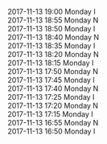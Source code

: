 2017-11-13 19:00 Monday  I  
2017-11-13 18:55 Monday  N  
2017-11-13 18:50 Monday  I  
2017-11-13 18:40 Monday  N  
2017-11-13 18:35 Monday  I  
2017-11-13 18:20 Monday  N  
2017-11-13 18:15 Monday  I  
2017-11-13 17:50 Monday  N  
2017-11-13 17:45 Monday  I  
2017-11-13 17:40 Monday  N  
2017-11-13 17:25 Monday  I  
2017-11-13 17:20 Monday  N  
2017-11-13 17:15 Monday  I  
2017-11-13 16:55 Monday  N  
2017-11-13 16:50 Monday  I  
